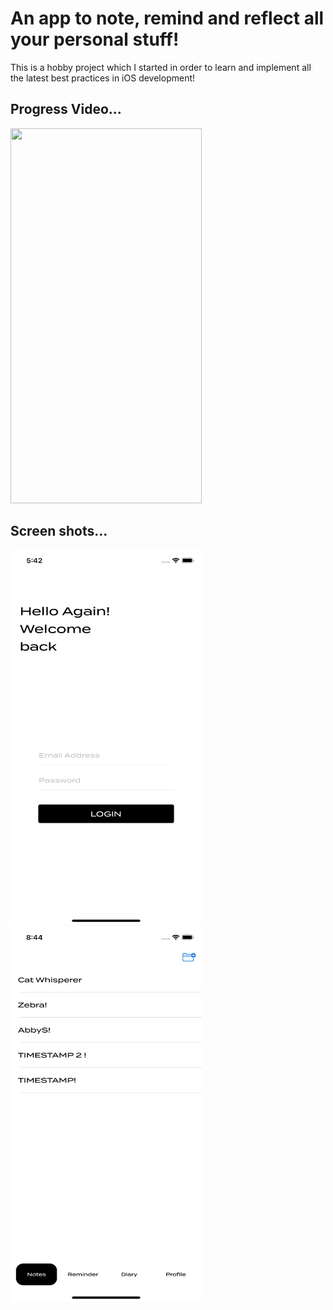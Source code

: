 # An app to note, remind and reflect all your personal stuff!

This is a hobby project which I started in order to learn and implement all the latest best practices in iOS development!

## Progress Video...

<img src="/td_video.gif" width="306" height="600"> 

## Screen shots...

<img src="/ss_1.png" width="306" height="600"> 


<img src="/ss_2.png" width="306" height="600"> 
